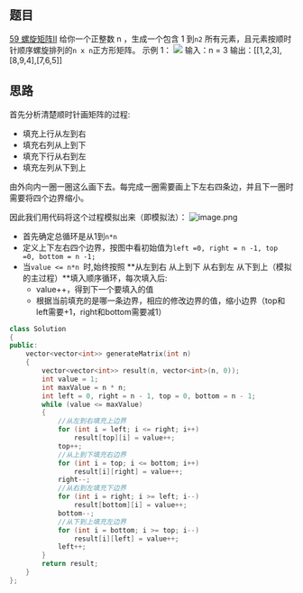 ## 题目
[59 螺旋矩阵II](https://leetcode-cn.com/problems/spiral-matrix-ii/)
给你一个正整数 n ，生成一个包含 1 到`n2` 所有元素，且元素按顺时针顺序螺旋排列的`n x n`正方形矩阵。
示例 1：
![](https://cdn.nlark.com/yuque/0/2022/jpeg/690827/1645021541963-ef220b9b-7e2f-4fa5-88ab-1aba038ab00f.jpeg#clientId=u3d924fe2-004d-4&crop=0&crop=0&crop=1&crop=1&from=paste&id=u86aab667&margin=%5Bobject%20Object%5D&originHeight=242&originWidth=242&originalType=url&ratio=1&rotation=0&showTitle=false&status=done&style=none&taskId=u32371679-9a8d-4b89-9a7a-c447dd29215&title=)
输入：n = 3
输出：[[1,2,3],[8,9,4],[7,6,5]]
## 思路
首先分析清楚顺时针画矩阵的过程:

- 填充上行从左到右
- 填充右列从上到下
- 填充下行从右到左
- 填充左列从下到上

由外向内一圈一圈这么画下去。每完成一圈需要画上下左右四条边，并且下一圈时需要将四个边界缩小。

因此我们用代码将这个过程模拟出来（即模拟法）：
![image.png](https://cdn.nlark.com/yuque/0/2022/png/690827/1645024728799-e722184a-e51a-458a-8190-8ffb25133700.png#clientId=uc5613363-6e24-4&crop=0&crop=0&crop=1&crop=1&from=paste&height=357&id=ueacd80e3&margin=%5Bobject%20Object%5D&name=image.png&originHeight=714&originWidth=1070&originalType=url&ratio=1&rotation=0&showTitle=false&size=45369&status=done&style=none&taskId=ubcb690a1-ce02-47c5-947f-9c5b8984b65&title=&width=535)

- 首先确定总循环是从1到`n*n`
- 定义上下左右四个边界，按图中看初始值为`left =0, right = n -1, top =0, bottom = n -1;`
- 当`value <= n*n `时,始终按照 **从左到右 从上到下 从右到左 从下到上（模拟的主过程）**填入顺序循环，每次填入后:
   - value++，得到下一个要填入的值
   - 根据当前填充的是哪一条边界，相应的修改边界的值，缩小边界（top和left需要+1，right和bottom需要减1）
```cpp
class Solution
{
public:
    vector<vector<int>> generateMatrix(int n)
    {
        vector<vector<int>> result(n, vector<int>(n, 0));
        int value = 1;
        int maxValue = n * n;
        int left = 0, right = n - 1, top = 0, bottom = n - 1;
        while (value <= maxValue)
        {
            //从左到右填充上边界
            for (int i = left; i <= right; i++)
                result[top][i] = value++;
            top++;
			//从上到下填充右边界
            for (int i = top; i <= bottom; i++)
                result[i][right] = value++;
            right--;
			//从右到左填充下边界
            for (int i = right; i >= left; i--)
                result[bottom][i] = value++;
            bottom--;
			//从下到上填充左边界
            for (int i = bottom; i >= top; i--)
                result[i][left] = value++;
            left++;
        }
        return result;
    }
};
```
